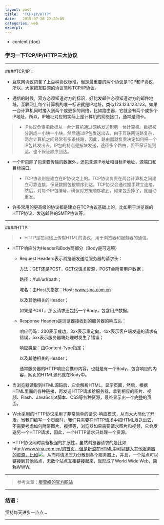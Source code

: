 ```yaml
---
layout: post
title:  "TCP/IP/HTTP"
date:   2015-07-26 22:20:05
categories: web
excerpt: 
---
```


* content
{:toc}


### 学习一下TCP/IP/HTTP三大协议

---

####TCP/IP：

* 互联网协议包含了上百种协议标准，但是最重要的两个协议是TCP和IP协议，所以，大家把互联网的协议简称TCP/IP协议。

* 通信的时候，双方必须知道对方的标识，好比发邮件必须知道对方的邮件地址。互联网上每个计算机的唯一标识就是IP地址，类似123.123.123.123。如果一台计算机同时接入到两个或更多的网络，比如路由器，它就会有两个或多个IP地址，所以，IP地址对应的实际上是计算机的网络接口，通常是网卡。

> * IP协议负责把数据从一台计算机通过网络发送到另一台计算机。数据被分割成一小块一小块，然后通过IP包发送出去。由于互联网链路复杂，两台计算机之间经常有多条线路，因此，路由器就负责决定如何把一个IP包转发出去。IP包的特点是按块发送，途径多个路由，但不保证能到达，也不保证顺序到达。

* 一个IP包除了包含要传输的数据外，还包含源IP地址和目标IP地址，源端口和目标端口。

> * TCP协议则是建立在IP协议之上的。TCP协议负责在两台计算机之间建立可靠连接，保证数据包按顺序到达。TCP协议会通过握手建立连接，然后，对每个IP包编号，确保对方按顺序收到，如果包丢掉了，就自动重发。

* 许多常用的更高级的协议都是建立在TCP协议基础上的，比如用于浏览器的HTTP协议、发送邮件的SMTP协议等。

---

####HTTP:

> * HTTP是在网络上传输HTML的协议，用于浏览器和服务器的通信。

* HTTP响应分为Header和Body两部分（Body是可选项）

  * Request Headers表示浏览器发送给服务器的请求头：
    
    方法：GET还是POST，GET仅请求资源，POST会附带用户数据；
    
    路径：/full/url/path；

    域名：由Host头指定：Host: www.sina.com.cn

    以及其他相关的Header；

    如果是POST，那么请求还包括一个Body，包含用户数据。
    
  * Response Headers是浏览器接收到的服务器的响应头：
    
    响应代码：200表示成功，3xx表示重定向，4xx表示客户端发送的请求有错误，5xx表示服务器端处理时发生了错误；
   
    响应类型：由Content-Type指定；
    
    以及其他相关的Header；
    
    通常服务器的HTTP响应会携带内容，也就是有一个Body，包含响应的内容，网页的HTML源码就在Body中。

* 当浏览器读取到HTML源码后，它会解析HTML，显示页面，然后，根据HTML里面的各种链接，再发送HTTP请求给服务器，拿到相应的图片、视频、Flash、JavaScript脚本、CSS等各种资源，最终显示出一个完整的页面。

* Web采用的HTTP协议采用了非常简单的请求-响应模式，从而大大简化了开发。当我们编写一个页面时，我们只需要在HTTP请求中把HTML发送出去，不需要考虑如何附带图片、视频等，浏览器如果需要请求图片和视频，它会发送另一个HTTP请求，因此，一个HTTP请求只处理一个资源。

* HTTP协议同时具备极强的扩展性，虽然浏览器请求的是比如http://www.sina.com.cn/的首页，但是新浪在HTML中可以链入其他服务器的资源，比如<img src="http://i1.sinaimg.cn/home/2013/1008/U8455P30DT20131008135420.png">，从而将请求压力分散到各个服务器上，并且，一个站点可以链接到其他站点，无数个站点互相链接起来，就形成了World Wide Web，简称WWW。

---

> 参考文章：[廖雪峰的官方网站](http://www.liaoxuefeng.com/wiki/0014316089557264a6b348958f449949df42a6d3a2e542c000/001432011939547478fd5482deb47b08716557cc99764e0000)

---

### 结语：

坚持每天进步一点点...

---